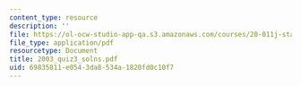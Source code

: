 ```yaml
---
content_type: resource
description: ''
file: https://ol-ocw-studio-app-qa.s3.amazonaws.com/courses/20-011j-statistical-thermodynamics-of-biomolecular-systems-be-011j-spring-2004/69835811e0543da8534a1820fd0c10f7_2003_quiz3_solns.pdf
file_type: application/pdf
resourcetype: Document
title: 2003_quiz3_solns.pdf
uid: 69835811-e054-3da8-534a-1820fd0c10f7
---
```

